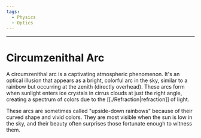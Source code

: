 ```yaml
---
tags:
  - Physics
  - Optics
---
```

---  
# Circumzenithal Arc  
A circumzenithal arc is a captivating atmospheric phenomenon. It's an optical illusion that appears as a bright, colorful arc in the sky, similar to a rainbow but occurring at the zenith (directly overhead). These arcs form when sunlight enters ice crystals in cirrus clouds at just the right angle, creating a spectrum of colors due to the [[./Refraction|refraction]] of light.  
  
These arcs are sometimes called "upside-down rainbows" because of their curved shape and vivid colors. They are most visible when the sun is low in the sky, and their beauty often surprises those fortunate enough to witness them.  
